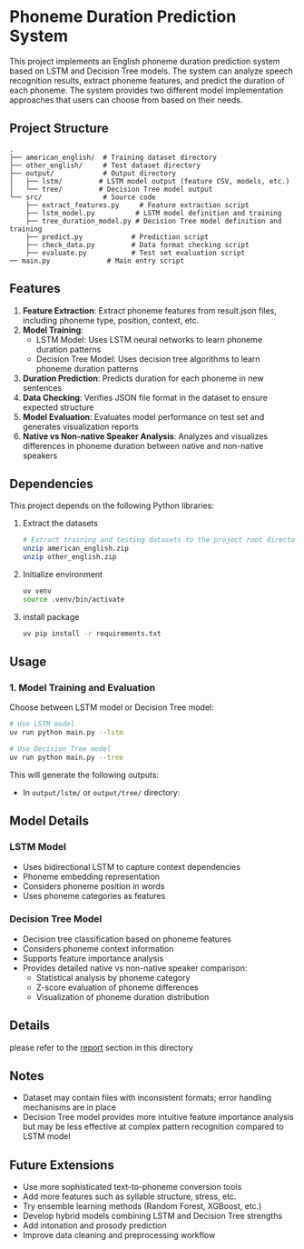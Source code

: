 # Phoneme Duration Prediction System

This project implements an English phoneme duration prediction system based on LSTM and Decision Tree models. The system can analyze speech recognition results, extract phoneme features, and predict the duration of each phoneme. The system provides two different model implementation approaches that users can choose from based on their needs.

## Project Structure

```
.
├── american_english/  # Training dataset directory
├── other_english/     # Test dataset directory
├── output/            # Output directory
│   ├── lstm/         # LSTM model output (feature CSV, models, etc.)
│   └── tree/         # Decision Tree model output
└── src/               # Source code
    ├── extract_features.py     # Feature extraction script
    ├── lstm_model.py          # LSTM model definition and training
    ├── tree_duration_model.py # Decision Tree model definition and training
    ├── predict.py            # Prediction script
    ├── check_data.py         # Data format checking script
    ├── evaluate.py           # Test set evaluation script
── main.py              # Main entry script
```

## Features

1. **Feature Extraction**: Extract phoneme features from result.json files, including phoneme type, position, context, etc.
2. **Model Training**:
   - LSTM Model: Uses LSTM neural networks to learn phoneme duration patterns
   - Decision Tree Model: Uses decision tree algorithms to learn phoneme duration patterns
3. **Duration Prediction**: Predicts duration for each phoneme in new sentences
4. **Data Checking**: Verifies JSON file format in the dataset to ensure expected structure
5. **Model Evaluation**: Evaluates model performance on test set and generates visualization reports
6. **Native vs Non-native Speaker Analysis**: Analyzes and visualizes differences in phoneme duration between native and non-native speakers

## Dependencies

This project depends on the following Python libraries:

1. Extract the datasets
   ```bash
   # Extract training and testing datasets to the project root directory
   unzip american_english.zip
   unzip other_english.zip
   ```

2. Initialize environment
   ```bash
   uv venv
   source .venv/bin/activate
   ```

3. install package
   ```bash
   uv pip install -r requirements.txt
   ```

## Usage

### 1. Model Training and Evaluation

Choose between LSTM model or Decision Tree model:

```bash
# Use LSTM model
uv run python main.py --lstm

# Use Decision Tree model
uv run python main.py --tree
```

This will generate the following outputs:
- In `output/lstm/` or `output/tree/` directory:

## Model Details

### LSTM Model
- Uses bidirectional LSTM to capture context dependencies
- Phoneme embedding representation
- Considers phoneme position in words
- Uses phoneme categories as features

### Decision Tree Model
- Decision tree classification based on phoneme features
- Considers phoneme context information
- Supports feature importance analysis
- Provides detailed native vs non-native speaker comparison:
  - Statistical analysis by phoneme category
  - Z-score evaluation of phoneme differences
  - Visualization of phoneme duration distribution

## Details
 please refer to the [report](https://github.com/liduanken/Cambridge_Assessment_Dictonary_Test/blob/main/Report.md) section in this directory

## Notes
- Dataset may contain files with inconsistent formats; error handling mechanisms are in place
- Decision Tree model provides more intuitive feature importance analysis but may be less effective at complex pattern recognition compared to LSTM model

## Future Extensions

- Use more sophisticated text-to-phoneme conversion tools
- Add more features such as syllable structure, stress, etc.
- Try ensemble learning methods (Random Forest, XGBoost, etc.)
- Develop hybrid models combining LSTM and Decision Tree strengths
- Add intonation and prosody prediction
- Improve data cleaning and preprocessing workflow 
